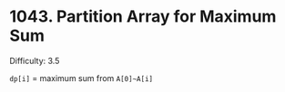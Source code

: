 # 1043. Partition Array for Maximum Sum

Difficulty: 3.5

```dp[i]``` = maximum sum from ```A[0]~A[i]```
